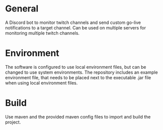 # General
A Discord bot to monitor twitch channels and send custom go-live notifications to a target channel.
Can be used on multiple servers for monitoring multiple twitch channels.
# Environment
The software is configured to use local environment files, but can be changed to use system environments.
The repository includes an example environment file, that needs to be placed next to the executable .jar file when using local environment files.
# Build
Use maven and the provided maven config files to import and build the project.
